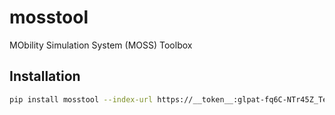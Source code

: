 # mosstool

MObility Simulation System (MOSS) Toolbox

## Installation

```bash
pip install mosstool --index-url https://__token__:glpat-fq6C-NTr45Z_Te4BV4kC@git.fiblab.net/api/v4/projects/110/packages/pypi/simple
```

